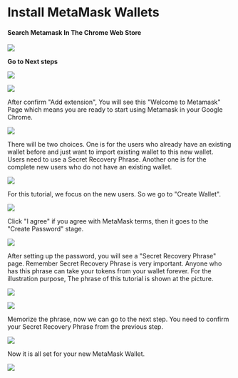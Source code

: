 # Install  MetaMask Wallets

#### **Search Metamask In The Chrome Web Store**

![](<../../.gitbook/assets/1 (2).png>)

**Go to Next steps**

![](../../.gitbook/assets/2.png)

![](../../.gitbook/assets/3.png)

After confirm "Add extension", You will see  this "Welcome to Metamask" Page which means you are ready to start using Metamask in your Google Chrome.&#x20;

![](../../.gitbook/assets/4.png)

There will be two choices. One is for the users who already have an existing wallet before and just want to import existing wallet to this new wallet. Users need to use a Secret Recovery Phrase. Another one is for the complete new users who do not have an existing wallet. &#x20;

![](../../.gitbook/assets/5.png)

For this tutorial, we focus on the new users. So we go to "Create Wallet".

![](../../.gitbook/assets/6.png)

Click "I agree" if you agree with MetaMask terms, then it goes to the "Create Password" stage.

![](../../.gitbook/assets/7.png)

After setting up the password, you will see a "Secret Recovery Phrase" page.  Remember Secret Recovery Phrase is very important. Anyone who has this phrase can take your tokens from your wallet forever.  For the illustration purpose,  The phrase of this tutorial is shown at the picture.

![](../../.gitbook/assets/8.png)

![](../../.gitbook/assets/9.png)

Memorize the phrase, now we can go to the next step.  You need to confirm your Secret Recovery Phrase from the previous step.&#x20;

![](../../.gitbook/assets/10.png)

Now it is all set for your new MetaMask Wallet.

![](../../.gitbook/assets/11.png)
